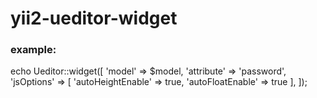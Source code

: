 yii2-ueditor-widget
===================

### example:
echo Ueditor::widget([
    'model' => $model,
    'attribute' => 'password',
    'jsOptions' => [
        'autoHeightEnable' => true,
        'autoFloatEnable' => true
    ],
]);


